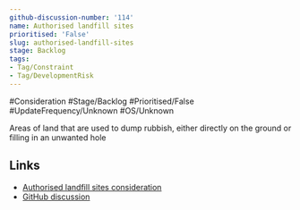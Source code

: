 ```yaml
---
github-discussion-number: '114'
name: Authorised landfill sites
prioritised: 'False'
slug: authorised-landfill-sites
stage: Backlog
tags:
- Tag/Constraint
- Tag/DevelopmentRisk
---
```


#Consideration #Stage/Backlog #Prioritised/False #UpdateFrequency/Unknown #OS/Unknown

Areas of land that are used to dump rubbish, either directly on the ground or filling in an unwanted hole

## Links

* [Authorised landfill sites consideration](https://design.planning.data.gov.uk/planning-consideration/authorised-landfill-sites)
* [GitHub discussion](https://github.com/digital-land/data-standards-backlog/discussions/114)